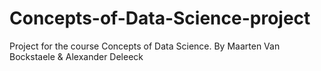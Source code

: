 # Concepts-of-Data-Science-project
Project for the course Concepts of Data Science. By Maarten Van Bockstaele &amp; Alexander Deleeck
